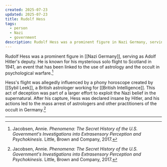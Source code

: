 ```yaml
---
created: 2025-07-23
updated: 2025-07-23
title: Rudolf Hess
tags:
  - person
  - Nazi
  - government
description: Rudolf Hess was a prominent figure in Nazi Germany, serving as Adolf Hitler's deputy.
---
```


Rudolf Hess was a prominent figure in [[Nazi Germany]], serving as Adolf Hitler's deputy. He is known for his mysterious solo flight to Scotland in 1941, an event that has been linked to the use of astrology and the occult in psychological warfare.[^1]

Hess's flight was allegedly influenced by a phony horoscope created by [[Sybil Leek]], a British astrologer working for [[British Intelligence]]. This act of deception was part of a larger effort to exploit the Nazi belief in the supernatural. After his capture, Hess was declared insane by Hitler, and his actions led to the mass arrest of astrologers and other practitioners of the occult in Germany.[^1]

---

[^1]: Jacobsen, Annie. *Phenomena: The Secret History of the U.S. Government's Investigations into Extrasensory Perception and Psychokinesis*. Little, Brown and Company, 2017.
